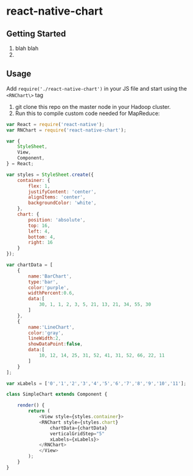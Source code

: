 # react-native-chart

## Getting Started
1. blah blah
2. 

## Usage
Add `require('./react-native-chart')` in your JS file and start using the `<RNChart\>` tag

1. git clone this repo on the master node in your Hadoop cluster.
2. Run this to compile custom code needed for MapReduce:
```javascript
var React = require('react-native');
var RNChart = require('react-native-chart');

var {
    StyleSheet,
    View,
    Component,
} = React;

var styles = StyleSheet.create({
    container: {
        flex: 1,
        justifyContent: 'center',
        alignItems: 'center',
        backgroundColor: 'white',
    },
    chart: {
        position: 'absolute',
        top: 16,
        left: 4,
        bottom: 4,
        right: 16
    }
});

var chartData = [
    {
        name:'BarChart',
        type:'bar',
        color:'purple',
        widthPercent:0.6,
        data:[
            30, 1, 1, 2, 3, 5, 21, 13, 21, 34, 55, 30
        ]
    },
    {
        name:'LineChart',
        color:'gray',
        lineWidth:2,
        showDataPoint:false,
        data:[
            10, 12, 14, 25, 31, 52, 41, 31, 52, 66, 22, 11
        ]
    }
];

var xLabels = ['0','1','2','3','4','5','6','7','8','9','10','11'];

class SimpleChart extends Component {

    render() {
        return (
            <View style={styles.container}>
            <RNChart style={styles.chart}
                chartData={chartData}
                verticalGridStep="5"
                xLabels={xLabels}>
            </RNChart>
            </View>
        );
    }
}

```
